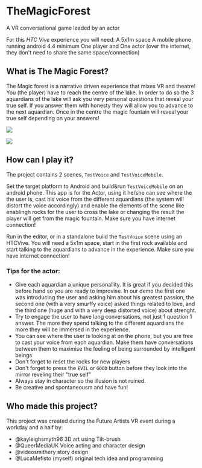 # TheMagicForest
A VR conversational game leaded by an actor

For this *HTC Vive* experience you will need:
A 5x1m space
A mobile phone running android 4.4 minimum
One player and One actor (over the internet, they don't need to share the same space/connection)

## What is The Magic Forest?

The Magic forest is a narrative driven experience that mixes VR and theatre!
You (the player) have to reach the centre of the lake. In order to do so the 3 aquardians of the lake will ask you very personal questions that reveal your true self.
If you answer them with honesty they will allow you to advance to the next aquardian. Once in the centre the magic fountain will reveal your true self depending on your answers!

![](https://j.gifs.com/Y6zR4K.gif)

![](https://j.gifs.com/66Djkn.gif)

## How can I play it?

The project contains 2 scenes, `TestVoice` and `TestVoiceMobile`. 

Set the target platform to Android and build&run `TestVoiceMobile` on an android phone. This app is for the Actor, using it he/she can see where the the user is, cast his 
voice from the different aquardians (the system will distort the voice accordingly) and enable the elements of the scene like enablingh rocks for the user to cross the lake or changing
the result the player will get from the magic fountain. Make sure you have internet connection!

Run in the editor, or in a standalone build the `TestVoice` scene using an HTCVive. You will need a 5x1m space, start in the first rock available and start talking to the aquardians
to advance in the experience. Make sure you have internet connection!


### Tips for the actor:

  - Give each aquardian a unique personallity. It is great if you decided this before hand so you are ready to improvise. 
  In our demo the first one was introducing the user and asking him about his greatest passion, the second one (with a very smurffy voice) asked things related to love, and the third one (huge and with a very deep distorted voice) about strenght.
  - Try to engage the user to have long conversations, not just 1 question 1 answer. The more they spend talking to the different aquardians the more they will be immersed in the experience.
  - You can see where the user is looking at on the phone, but you are free to cast your voice from each aquardian. Make them have conversations between them to maximise the feeling of being surrounded by intelligent beings
  - Don't forget to reset the rocks for new players
  - Don't forget to press the `EVIL` or `GOOD` button before they look into the mirror reveling their "true self"
  - Always stay in character so the illusion is not ruined.
  - Be creative and spontaneousm and have fun!

## Who made this project?
This project was created during the Future Artists VR event during a workday and a half by:

  - @kayleighsmyth96 3D art using Tilt-brush
  - @QueerMediaUK Voice acting and character design
  - @videosmithery story design
  - @LucaMefisto (myself) original tech idea and programming
